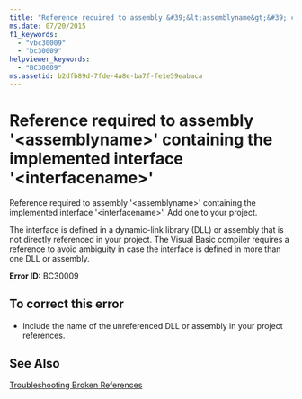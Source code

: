 ```yaml
---
title: "Reference required to assembly &#39;&lt;assemblyname&gt;&#39; containing the implemented interface &#39;&lt;interfacename&gt;&#39;"
ms.date: 07/20/2015
f1_keywords: 
  - "vbc30009"
  - "bc30009"
helpviewer_keywords: 
  - "BC30009"
ms.assetid: b2dfb89d-7fde-4a8e-ba7f-fe1e59eabaca
---
```

# Reference required to assembly &#39;&lt;assemblyname&gt;&#39; containing the implemented interface &#39;&lt;interfacename&gt;&#39;
Reference required to assembly '\<assemblyname>' containing the implemented interface '\<interfacename>'. Add one to your project.  
  
 The interface is defined in a dynamic-link library (DLL) or assembly that is not directly referenced in your project. The Visual Basic compiler requires a reference to avoid ambiguity in case the interface is defined in more than one DLL or assembly.  
  
 **Error ID:** BC30009  
  
## To correct this error  
  
- Include the name of the unreferenced DLL or assembly in your project references.  
  
## See Also  
  
 [Troubleshooting Broken References](/visualstudio/ide/troubleshooting-broken-references)
